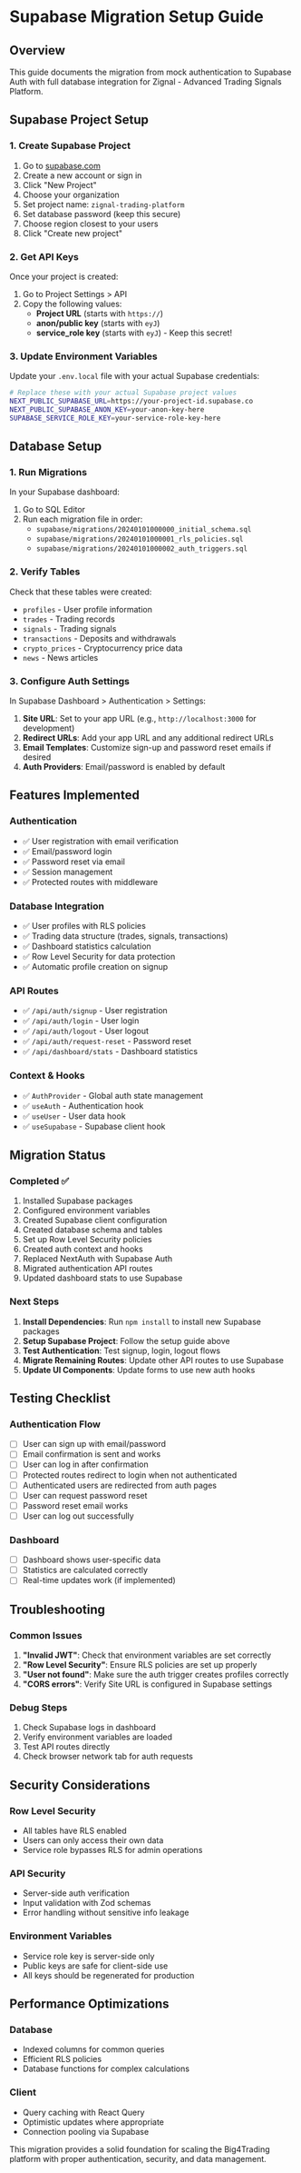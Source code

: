 # Supabase Migration Setup Guide

## Overview
This guide documents the migration from mock authentication to Supabase Auth with full database integration for Zignal - Advanced Trading Signals Platform.

## Supabase Project Setup

### 1. Create Supabase Project
1. Go to [supabase.com](https://supabase.com)
2. Create a new account or sign in
3. Click "New Project"
4. Choose your organization
5. Set project name: `zignal-trading-platform`
6. Set database password (keep this secure)
7. Choose region closest to your users
8. Click "Create new project"

### 2. Get API Keys
Once your project is created:
1. Go to Project Settings > API
2. Copy the following values:
   - **Project URL** (starts with `https://`)
   - **anon/public key** (starts with `eyJ`)
   - **service_role key** (starts with `eyJ`) - Keep this secret!

### 3. Update Environment Variables
Update your `.env.local` file with your actual Supabase credentials:

```bash
# Replace these with your actual Supabase project values
NEXT_PUBLIC_SUPABASE_URL=https://your-project-id.supabase.co
NEXT_PUBLIC_SUPABASE_ANON_KEY=your-anon-key-here
SUPABASE_SERVICE_ROLE_KEY=your-service-role-key-here
```

## Database Setup

### 1. Run Migrations
In your Supabase dashboard:
1. Go to SQL Editor
2. Run each migration file in order:
   - `supabase/migrations/20240101000000_initial_schema.sql`
   - `supabase/migrations/20240101000001_rls_policies.sql`
   - `supabase/migrations/20240101000002_auth_triggers.sql`

### 2. Verify Tables
Check that these tables were created:
- `profiles` - User profile information
- `trades` - Trading records
- `signals` - Trading signals
- `transactions` - Deposits and withdrawals
- `crypto_prices` - Cryptocurrency price data
- `news` - News articles

### 3. Configure Auth Settings
In Supabase Dashboard > Authentication > Settings:
1. **Site URL**: Set to your app URL (e.g., `http://localhost:3000` for development)
2. **Redirect URLs**: Add your app URL and any additional redirect URLs
3. **Email Templates**: Customize sign-up and password reset emails if desired
4. **Auth Providers**: Email/password is enabled by default

## Features Implemented

### Authentication
- ✅ User registration with email verification
- ✅ Email/password login
- ✅ Password reset via email
- ✅ Session management
- ✅ Protected routes with middleware

### Database Integration
- ✅ User profiles with RLS policies
- ✅ Trading data structure (trades, signals, transactions)
- ✅ Dashboard statistics calculation
- ✅ Row Level Security for data protection
- ✅ Automatic profile creation on signup

### API Routes
- ✅ `/api/auth/signup` - User registration
- ✅ `/api/auth/login` - User login
- ✅ `/api/auth/logout` - User logout
- ✅ `/api/auth/request-reset` - Password reset
- ✅ `/api/dashboard/stats` - Dashboard statistics

### Context & Hooks
- ✅ `AuthProvider` - Global auth state management
- ✅ `useAuth` - Authentication hook
- ✅ `useUser` - User data hook
- ✅ `useSupabase` - Supabase client hook

## Migration Status

### Completed ✅
1. Installed Supabase packages
2. Configured environment variables
3. Created Supabase client configuration
4. Created database schema and tables
5. Set up Row Level Security policies
6. Created auth context and hooks
7. Replaced NextAuth with Supabase Auth
8. Migrated authentication API routes
9. Updated dashboard stats to use Supabase

### Next Steps
1. **Install Dependencies**: Run `npm install` to install new Supabase packages
2. **Setup Supabase Project**: Follow the setup guide above
3. **Test Authentication**: Test signup, login, logout flows
4. **Migrate Remaining Routes**: Update other API routes to use Supabase
5. **Update UI Components**: Update forms to use new auth hooks

## Testing Checklist

### Authentication Flow
- [ ] User can sign up with email/password
- [ ] Email confirmation is sent and works
- [ ] User can log in after confirmation
- [ ] Protected routes redirect to login when not authenticated
- [ ] Authenticated users are redirected from auth pages
- [ ] User can request password reset
- [ ] Password reset email works
- [ ] User can log out successfully

### Dashboard
- [ ] Dashboard shows user-specific data
- [ ] Statistics are calculated correctly
- [ ] Real-time updates work (if implemented)

## Troubleshooting

### Common Issues
1. **"Invalid JWT"**: Check that environment variables are set correctly
2. **"Row Level Security"**: Ensure RLS policies are set up properly
3. **"User not found"**: Make sure the auth trigger creates profiles correctly
4. **"CORS errors"**: Verify Site URL is configured in Supabase settings

### Debug Steps
1. Check Supabase logs in dashboard
2. Verify environment variables are loaded
3. Test API routes directly
4. Check browser network tab for auth requests

## Security Considerations

### Row Level Security
- All tables have RLS enabled
- Users can only access their own data
- Service role bypasses RLS for admin operations

### API Security
- Server-side auth verification
- Input validation with Zod schemas
- Error handling without sensitive info leakage

### Environment Variables
- Service role key is server-side only
- Public keys are safe for client-side use
- All keys should be regenerated for production

## Performance Optimizations

### Database
- Indexed columns for common queries
- Efficient RLS policies
- Database functions for complex calculations

### Client
- Query caching with React Query
- Optimistic updates where appropriate
- Connection pooling via Supabase

This migration provides a solid foundation for scaling the Big4Trading platform with proper authentication, security, and data management.